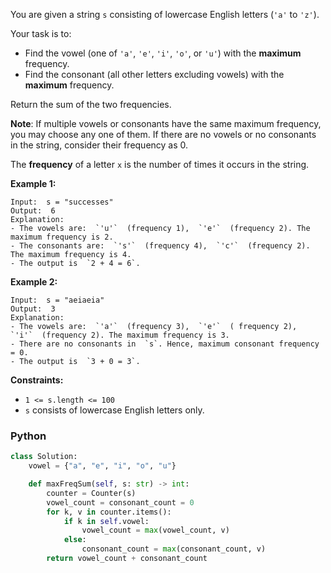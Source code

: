 You are given a string  `s`  consisting of lowercase English letters (`'a'`  to  `'z'`).

Your task is to:

-   Find the vowel (one of  `'a'`,  `'e'`,  `'i'`,  `'o'`, or  `'u'`) with the  **maximum**  frequency.
-   Find the consonant (all other letters excluding vowels) with the  **maximum**  frequency.

Return the sum of the two frequencies.

**Note**: If multiple vowels or consonants have the same maximum frequency, you may choose any one of them. If there are no vowels or no consonants in the string, consider their frequency as 0.

The **frequency** of a letter `x` is the number of times it occurs in the string.

**Example 1:**
```
Input:  s = "successes"
Output:  6
Explanation:
- The vowels are:  `'u'`  (frequency 1),  `'e'`  (frequency 2). The maximum frequency is 2.
- The consonants are:  `'s'`  (frequency 4),  `'c'`  (frequency 2). The maximum frequency is 4.
- The output is  `2 + 4 = 6`.
```

**Example 2:**
```
Input:  s = "aeiaeia"
Output:  3
Explanation:
- The vowels are:  `'a'`  (frequency 3),  `'e'`  ( frequency 2),  `'i'`  (frequency 2). The maximum frequency is 3.
- There are no consonants in  `s`. Hence, maximum consonant frequency = 0.
- The output is  `3 + 0 = 3`.
```

**Constraints:**

-   `1 <= s.length <= 100`
-   `s`  consists of lowercase English letters only.


### Python
```py
class Solution:
    vowel = {"a", "e", "i", "o", "u"}

    def maxFreqSum(self, s: str) -> int:
        counter = Counter(s)
        vowel_count = consonant_count = 0
        for k, v in counter.items():
            if k in self.vowel:
                vowel_count = max(vowel_count, v)
            else:
                consonant_count = max(consonant_count, v)
        return vowel_count + consonant_count
```